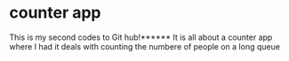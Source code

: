 # counter app
This is my second codes to Git hub!******
It is all about a counter app where I had it deals with counting the numbere of people on a long queue

